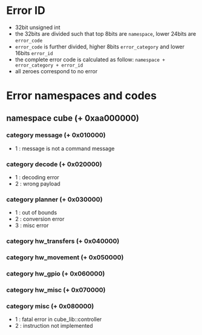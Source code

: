 # Error ID
- 32bit unsigned int
- the 32bits are divided such that top 8bits are `namespace`, lower 24bits are `error_code`
- `error_code` is further divided,  higher 8bits `error_category` and lower 16bits `error_id`
- the complete error code is calculated as follow: `namespace + error_category + error_id`
- all zeroes correspond to no error

# Error namespaces and codes
## namespace cube (+ 0xaa000000)
### category message (+ 0x010000)
- 1 : message is not a command message 

### category decode  (+ 0x020000)
- 1 : decoding error
- 2 : wrong payload

### category planner (+ 0x030000)
- 1 : out of bounds
- 2 : conversion error
- 3 : misc error

### category hw_transfers (+ 0x040000)

### category hw_movement (+ 0x050000)

### category hw_gpio (+ 0x060000)

### category hw_misc (+ 0x070000)

### category misc (+ 0x080000)
- 1 : fatal error in cube_lib::controller
- 2 : instruction not implemented
